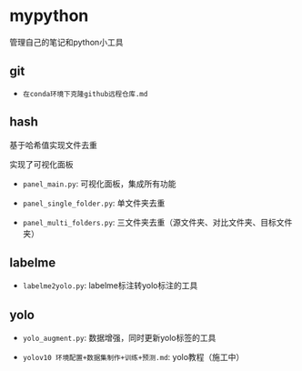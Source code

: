 # mypython

管理自己的笔记和python小工具

## git

- `在conda环境下克隆github远程仓库.md`

## hash

基于哈希值实现文件去重

实现了可视化面板

- `panel_main.py`: 可视化面板，集成所有功能

- `panel_single_folder.py`: 单文件夹去重

- `panel_multi_folders.py`: 三文件夹去重（源文件夹、对比文件夹、目标文件夹）

## labelme

- `labelme2yolo.py`: labelme标注转yolo标注的工具

## yolo

- `yolo_augment.py`: 数据增强，同时更新yolo标签的工具

- `yolov10 环境配置+数据集制作+训练+预测.md`: yolo教程（施工中）